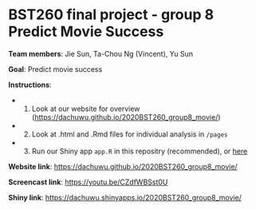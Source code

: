 # BST260 final project - group 8 Predict Movie Success

**Team members**: Jie Sun, Ta-Chou Ng (Vincent), Yu Sun

**Goal**: Predict movie success

**Instructions**:
-  1. Look at our website for overview (https://dachuwu.github.io/2020BST260_group8_movie/)
-  2. Look at .html and .Rmd files for individual analysis in `/pages`
-  3. Run our Shiny app `app.R` in this repositry (recommended), or [here](https://dachuwu.shinyapps.io/2020BST260_group8_movie/)

**Website link**: https://dachuwu.github.io/2020BST260_group8_movie/

**Screencast link**: https://youtu.be/CZdfWBSst0U

**Shiny link**: https://dachuwu.shinyapps.io/2020BST260_group8_movie/
